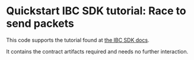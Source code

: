 # Quickstart IBC SDK tutorial: Race to send packets

This code supports the tutorial found at [the IBC SDK docs](https://docs.openibc.com/quickstart/quickstart-1).

It contains the contract artifacts required and needs no further interaction.
